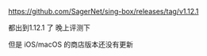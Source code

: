 https://github.com/SagerNet/sing-box/releases/tag/v1.12.1

都出到1.12.1 了 晚上评测下

但是 iOS/macOS 的商店版本还没有更新